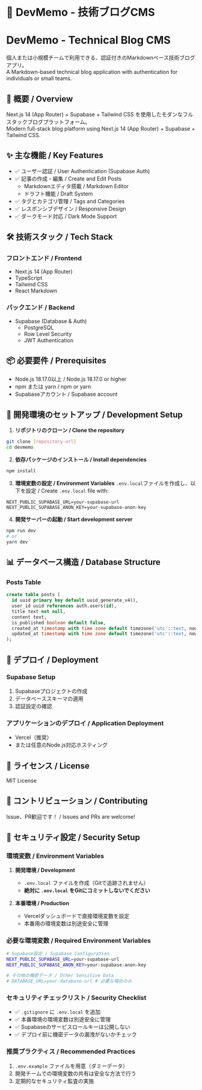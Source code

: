 # 📝 DevMemo - 技術ブログCMS
# DevMemo - Technical Blog CMS

個人または小規模チームで利用できる、認証付きのMarkdownベース技術ブログアプリ。  
A Markdown-based technical blog application with authentication for individuals or small teams.

## 🌟 概要 / Overview

Next.js 14 (App Router) + Supabase + Tailwind CSS を使用したモダンなフルスタックブログプラットフォーム。  
Modern full-stack blog platform using Next.js 14 (App Router) + Supabase + Tailwind CSS.

## ✨ 主な機能 / Key Features

- ✅ ユーザー認証 / User Authentication (Supabase Auth)
- ✅ 記事の作成・編集 / Create and Edit Posts
  - Markdownエディタ搭載 / Markdown Editor
  - ドラフト機能 / Draft System
- ✅ タグとカテゴリ管理 / Tags and Categories
- ✅ レスポンシブデザイン / Responsive Design
- ✅ ダークモード対応 / Dark Mode Support

## 🛠 技術スタック / Tech Stack

### フロントエンド / Frontend
- Next.js 14 (App Router)
- TypeScript
- Tailwind CSS
- React Markdown

### バックエンド / Backend
- Supabase (Database & Auth)
  - PostgreSQL
  - Row Level Security
  - JWT Authentication

## 📦 必要要件 / Prerequisites

- Node.js 18.17.0以上 / Node.js 18.17.0 or higher
- npm または yarn / npm or yarn
- Supabaseアカウント / Supabase account

## 🚀 開発環境のセットアップ / Development Setup

1. **リポジトリのクローン / Clone the repository**
```bash
git clone [repository-url]
cd devmemo
```

2. **依存パッケージのインストール / Install dependencies**
```bash
npm install
```

3. **環境変数の設定 / Environment Variables**
`.env.local`ファイルを作成し、以下を設定 / Create `.env.local` file with:
```
NEXT_PUBLIC_SUPABASE_URL=your-supabase-url
NEXT_PUBLIC_SUPABASE_ANON_KEY=your-supabase-anon-key
```

4. **開発サーバーの起動 / Start development server**
```bash
npm run dev
# or
yarn dev
```

## 📊 データベース構造 / Database Structure

### Posts Table
```sql
create table posts (
  id uuid primary key default uuid_generate_v4(),
  user_id uuid references auth.users(id),
  title text not null,
  content text,
  is_published boolean default false,
  created_at timestamp with time zone default timezone('utc'::text, now()),
  updated_at timestamp with time zone default timezone('utc'::text, now())
);
```

## 🔧 デプロイ / Deployment

### Supabase Setup
1. Supabaseプロジェクトの作成
2. データベーススキーマの適用
3. 認証設定の確認

### アプリケーションのデプロイ / Application Deployment
- Vercel（推奨）
- または任意のNode.js対応ホスティング

## 📝 ライセンス / License

MIT License

## 🤝 コントリビューション / Contributing

Issue、PR歓迎です！ / Issues and PRs are welcome!

## 🔐 セキュリティ設定 / Security Setup

### 環境変数 / Environment Variables
1. **開発環境 / Development**
   - `.env.local` ファイルを作成（Gitで追跡されません）
   - **絶対に `.env.local` をGitにコミットしないでください**

2. **本番環境 / Production**
   - Vercelダッシュボードで直接環境変数を設定
   - 本番用の環境変数は別途安全に管理

### 必要な環境変数 / Required Environment Variables
```bash
# Supabase設定 / Supabase Configuration
NEXT_PUBLIC_SUPABASE_URL=your-supabase-url
NEXT_PUBLIC_SUPABASE_ANON_KEY=your-supabase-anon-key

# その他の機密データ / Other Sensitive Data
# DATABASE_URL=your-database-url # 必要な場合のみ
```

### セキュリティチェックリスト / Security Checklist
- ✅ `.gitignore` に `.env.local` を追加
- ✅ 本番環境の環境変数は別途安全に管理
- ✅ Supabaseのサービスロールキーは公開しない
- ✅ デプロイ前に機密データの漏洩がないかチェック

### 推奨プラクティス / Recommended Practices
1. `.env.example` ファイルを用意（ダミーデータ）
2. 開発チームでの環境変数の共有は安全な方法で行う
3. 定期的なセキュリティ監査の実施
